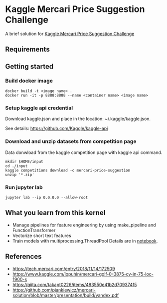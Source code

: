 # Kaggle Mercari Price Suggestion Challenge
A brief solution for [Kaggle Mercari Price Suggestion Challenge](https://www.kaggle.com/c/mercari-price-suggestion-challenge)

## Requirements


## Getting started
### Build docker image 
```
docker build -t <image name> .
docker run -it -p 8888:8888 --name <container name> <image name>
```

### Setup kaggle api credential
Download kaggle.json and place in the location: ~/.kaggle/kaggle.json.

See details: https://github.com/Kaggle/kaggle-api


### Download and unzip datasets from competition page
Data donwload from the kaggle competition page with kaggle api command.
```
mkdir $HOME/input
cd ./input
kaggle competitions download -c mercari-price-suggestion
unzip '*.zip'
```

### Run jupyter lab
```
jupyter lab --ip 0.0.0.0 --allow-root
```

## What you learn from this kernel
- Manage pipelines for feature engineering by using make_pipeline and FunctionTransformer
- Vectorize short text features
- Train models with multiprocessing.ThreadPool
Details are in [notebook](https://github.com/tkazusa/Kaggle-Mercari-Price-Suggestion-Challenge/blob/rindoku/notebooks/solution.ipynb).

## References
- https://tech.mercari.com/entry/2018/11/14/172509
- https://www.kaggle.com/lopuhin/mercari-golf-0-3875-cv-in-75-loc-1900-s
- https://qiita.com/takapt0226/items/483550e41b2d709374f5
- https://github.com/pjankiewicz/mercari-solution/blob/master/presentation/build/yandex.pdf
